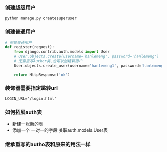 ### 创建超级用户
    python manage.py createsuperuser
    
### 创建普通用户
```python
# 创建普通用户
def register(request):
    from django.contrib.auth.models import User
    # User.objects.create(username='hanlemeng', password='hanlemeng')
    # 无需重写Author类,也可以创建新用户
    User.objects.create_user(username='hanlemeng1', password='hanlemeng1')

    return HttpResponse('ok')

```

### 装饰器需要指定跳转url
    LOGIN_URL='/login.html'
    
### 如何拓展auth表
- 新建一张新的表
- 添加一个 一对一的字段 关联auth.models.User表

### 继承重写的autho表和原来的用法一样